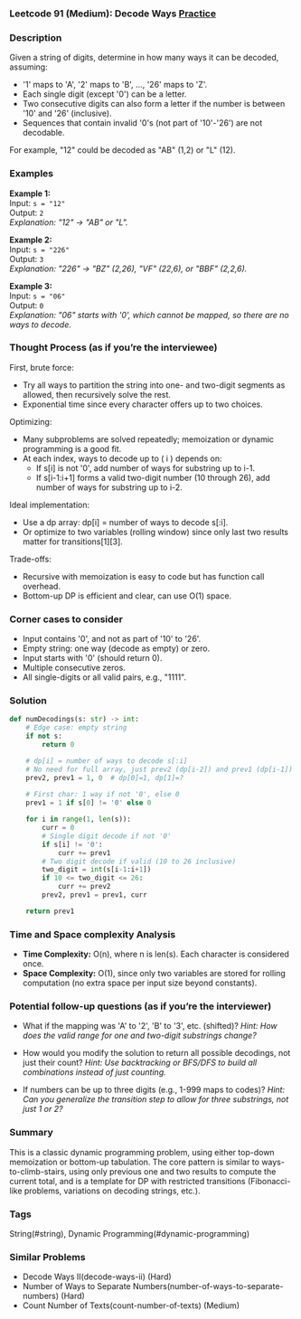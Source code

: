 ### Leetcode 91 (Medium): Decode Ways [Practice](https://leetcode.com/problems/decode-ways)

### Description  
Given a string of digits, determine in how many ways it can be decoded, assuming:
- '1' maps to 'A', '2' maps to 'B', …, '26' maps to 'Z'.
- Each single digit (except '0') can be a letter.
- Two consecutive digits can also form a letter if the number is between '10' and '26' (inclusive).
- Sequences that contain invalid '0's (not part of '10'-'26') are not decodable.

For example, "12" could be decoded as "AB" (1,2) or "L" (12).

### Examples  

**Example 1:**  
Input: `s = "12"`  
Output: `2`  
*Explanation: "12" → "AB" or "L".*

**Example 2:**  
Input: `s = "226"`  
Output: `3`  
*Explanation: "226" → "BZ" (2,26), "VF" (22,6), or "BBF" (2,2,6).*

**Example 3:**  
Input: `s = "06"`  
Output: `0`  
*Explanation: "06" starts with '0', which cannot be mapped, so there are no ways to decode.*

### Thought Process (as if you’re the interviewee)  
First, brute force:  
- Try all ways to partition the string into one- and two-digit segments as allowed, then recursively solve the rest.
- Exponential time since every character offers up to two choices.

Optimizing:
- Many subproblems are solved repeatedly; memoization or dynamic programming is a good fit.
- At each index, ways to decode up to \( i \) depends on:
  - If s[i] is not '0', add number of ways for substring up to i-1.
  - If s[i-1:i+1] forms a valid two-digit number (10 through 26), add number of ways for substring up to i-2.

Ideal implementation:
- Use a dp array: dp[i] = number of ways to decode s[:i].
- Or optimize to two variables (rolling window) since only last two results matter for transitions[1][3].

Trade-offs:
- Recursive with memoization is easy to code but has function call overhead.
- Bottom-up DP is efficient and clear, can use O(1) space.

### Corner cases to consider  
- Input contains '0', and not as part of '10' to '26'.
- Empty string: one way (decode as empty) or zero.
- Input starts with '0' (should return 0).
- Multiple consecutive zeros.
- All single-digits or all valid pairs, e.g., "1111".

### Solution

```python
def numDecodings(s: str) -> int:
    # Edge case: empty string
    if not s:
        return 0

    # dp[i] = number of ways to decode s[:i]
    # No need for full array, just prev2 (dp[i-2]) and prev1 (dp[i-1])
    prev2, prev1 = 1, 0  # dp[0]=1, dp[1]=?
    
    # First char: 1 way if not '0', else 0
    prev1 = 1 if s[0] != '0' else 0

    for i in range(1, len(s)):
        curr = 0
        # Single digit decode if not '0'
        if s[i] != '0':
            curr += prev1
        # Two digit decode if valid (10 to 26 inclusive)
        two_digit = int(s[i-1:i+1])
        if 10 <= two_digit <= 26:
            curr += prev2
        prev2, prev1 = prev1, curr

    return prev1
```

### Time and Space complexity Analysis  

- **Time Complexity:** O(n), where n is len(s). Each character is considered once.
- **Space Complexity:** O(1), since only two variables are stored for rolling computation (no extra space per input size beyond constants).

### Potential follow-up questions (as if you’re the interviewer)  

- What if the mapping was 'A' to '2', 'B' to '3', etc. (shifted)?
  *Hint: How does the valid range for one and two-digit substrings change?*

- How would you modify the solution to return all possible decodings, not just their count?
  *Hint: Use backtracking or BFS/DFS to build all combinations instead of just counting.*

- If numbers can be up to three digits (e.g., 1-999 maps to codes)?
  *Hint: Can you generalize the transition step to allow for three substrings, not just 1 or 2?*

### Summary
This is a classic dynamic programming problem, using either top-down memoization or bottom-up tabulation. The core pattern is similar to ways-to-climb-stairs, using only previous one and two results to compute the current total, and is a template for DP with restricted transitions (Fibonacci-like problems, variations on decoding strings, etc.).

### Tags
String(#string), Dynamic Programming(#dynamic-programming)

### Similar Problems
- Decode Ways II(decode-ways-ii) (Hard)
- Number of Ways to Separate Numbers(number-of-ways-to-separate-numbers) (Hard)
- Count Number of Texts(count-number-of-texts) (Medium)